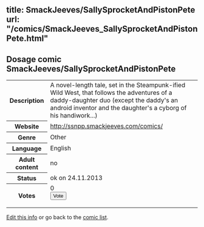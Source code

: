 title: SmackJeeves/SallySprocketAndPistonPete
url: "/comics/SmackJeeves_SallySprocketAndPistonPete.html"
---
Dosage comic SmackJeeves/SallySprocketAndPistonPete
-----------------------------------------

<p id="msg"></p>
<script type="text/javascript">
if (window.location.search === '?edit_info_mail=sent_ok') {
  var elem = document.getElementById("msg");
  elem.innerHTML = 'Edited information sucessfully sent for review, which is usually done daily. Thanks!';
  elem.className = 'ok';
}
</script>
<table class="comicinfo">
<tr>
<th>Description</th><td>A novel-length tale, set in the Steampunk-ified Wild West, that follows the adventures of a daddy-daughter duo (except the daddy's an android inventor and the daughter's a cyborg of his handiwork...)</td>
</tr>
<tr>
<th>Website</th><td><a href="http://ssnpp.smackjeeves.com/comics/">http://ssnpp.smackjeeves.com/comics/</a></td>
</tr>
<tr>
<th>Genre</th><td>Other</td>
</tr>
<tr>
<th>Language</th><td>English</td>
</tr>
<tr>
<th>Adult content</th><td>no</td>
</tr>
<tr>
<th>Status</th><td>ok on 24.11.2013</td>
</tr>
<tr>
<th>Votes</th><td>0
<form action="http://gaecounter.appspot.com/count/" method="POST">
<input name="name" type="hidden" value="SmackJeeves_SallySprocketAndPistonPete"/>
<input name="uid" type="hidden" id="voteuid" value=""/>
<input type="submit" value="Vote"/>
</form>
</td>
</tr>
</table>
<script type="text/javascript">
var ua = navigator.userAgent;
document.getElementById("voteuid").value = ua.replace(/[^a-zA-Z0-9\._:]/g , "_");;
</script>

[Edit this info](SmackJeeves_SallySprocketAndPistonPete_edit.html) or go back to the [comic list](../comic-index.html).

